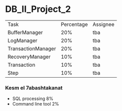 DB_II_Project_2
===============

<table>
<tr>
<td>Task</td>
<td>Percentage</td>
<td>Assignee</td>
</tr>
<tr>
<td>BufferManager</td>
<td>20%</td>
<td>tba</td>
</tr>
<tr>
<td>LogManager</td>
<td>20%</td>
<td>tba</td>
</tr>
<tr>
<td>TransactionManager</td>
<td>20%</td>
<td>tba</td>
</tr>
<tr>
<td>RecoveryManager</td>
<td>10%</td>
<td>tba</td>
</tr>
<tr>
<td>Transaction</td>
<td>10%</td>
<td>tba</td>
</tr>
<tr>
<td>Step</td>
<td>10%</td>
<td>tba</td>
</tr>
</table>
<h3>Kesm el 7abashtakanat</h3>
<ul>
<li>SQL processing 8%</li>
<li>Command line tool 2%</li>
</ul>
